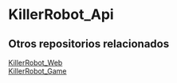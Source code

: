 # KillerRobot_Api

## Otros repositorios relacionados
[KillerRobot_Web](https://github.com/jordisanchoitb/KillerRobot_Web)  
[KillerRobot_Game](https://github.com/jordisanchoitb/KillerRobot_Game)
